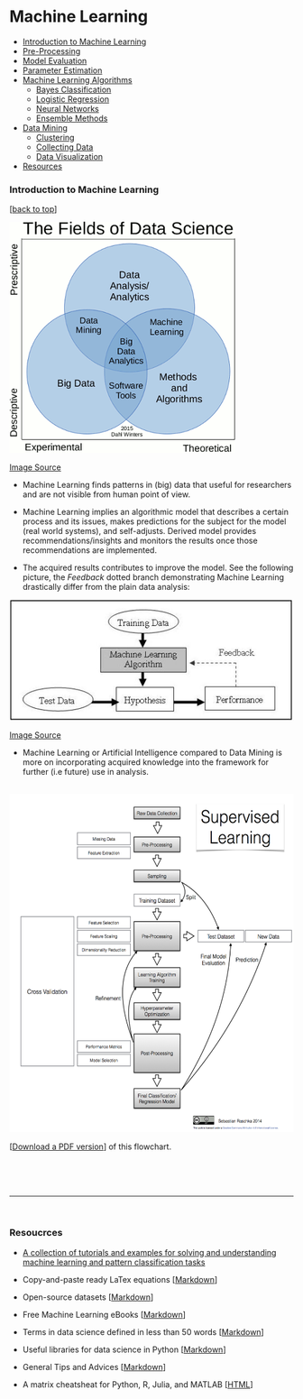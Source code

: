 
# Machine Learning

- [Introduction to Machine Learning](#introduction-to-machine-learning)
- [Pre-Processing](#pre-processing)
- [Model Evaluation](#model-evaluation)
- [Parameter Estimation](#parameter-estimation)
- [Machine Learning Algorithms](#machine-learning-algorithms)
  - [Bayes Classification](#bayes-classification)
  - [Logistic Regression](#logistic-regression)
  - [Neural Networks](#neural-networks)
  - [Ensemble Methods](#ensemble-methods)
- [Data Mining](#data-mining)
  - [Clustering](#clustering)
  - [Collecting Data](#collecting-data)
  - [Data Visualization](#data-visualization)
- [Resources](#resources)

### Introduction to Machine Learning

[[back to top](#machine-learning)]

![data-chart.gif](./images/data-chart.gif)

[Image Source](http://scraping.pro/data-analytics-data-analysis-data-mining-data-science-machine-learning-big-data/)

- Machine Learning finds patterns in (big) data that useful for researchers and are not visible from human point of view.

- Machine Learning implies an algorithmic model that describes a certain process and its issues, makes predictions for the subject for the model (real world systems), and self-adjusts. Derived model provides recommendations/insights and monitors the results once those recommendations are implemented.

- The acquired results contributes to improve the model. See the following picture, the _Feedback_ dotted branch demonstrating Machine Learning drastically differ from the plain data analysis:

![Machine_Learning_Technique.jpg](./images/Machine_Learning_Technique.jpg)

[Image Source](http://scraping.pro/data-analytics-data-analysis-data-mining-data-science-machine-learning-big-data/)

- Machine Learning or Artificial Intelligence compared to Data Mining is more on incorporating acquired knowledge into the framework for further (i.e future) use in analysis.

<br>

<img src="./images/supervised_learning_flowchart.png" style="width: 700px; height:600px;">

[[Download a PDF version](https://github.com/rasbt/pattern_classification/raw/master/PDFs/supervised_learning_flowchart.pdf)] of this flowchart.

<br>
<br>
<br>
<hr>
<br>

### Resoucrces

- [A collection of tutorials and examples for solving and understanding machine learning and pattern classification tasks](https://github.com/rasbt/pattern_classification)

- Copy-and-paste ready LaTex equations [[Markdown](./resources/latex_equations.md)]

- Open-source datasets [[Markdown](./resources/dataset_collections.md)]

- Free Machine Learning eBooks [[Markdown](./resources/machine_learning_ebooks.md)]

- Terms in data science defined in less than 50 words [[Markdown](./resources/data_glossary.md)]

- Useful libraries for data science in Python [[Markdown](./resources/python_data_libraries.md)]

- General Tips and Advices [[Markdown](./resources/general_tips_and_advices.md)]

- A matrix cheatsheat for Python, R, Julia, and MATLAB  [[HTML](http://sebastianraschka.com/Articles/2014_matrix_cheatsheet_table.html)]
